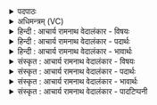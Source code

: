 <details><summary>पदपाठः</summary>

ब्र꣡ह्म꣢꣯। ज꣣ज्ञान꣢म्। प्र꣢थम꣢म्। पु꣣र꣡स्ता꣢त्। वि। सी꣣मतः꣢। सु꣣रु꣡चः꣢। सु꣣। रु꣡चः꣢꣯। वे꣣नः꣢। अ꣣वरि꣡ति꣢। सः। बु꣣ध्न्याः꣡। उ꣣पमाः। उ꣣प। माः꣢। अ꣣स्य। विष्ठाः꣢। वि꣣। स्थाः꣢। स꣣तः꣢। च꣣। यो꣡नि꣢꣯म्। अ꣡स꣢꣯तः। अ। स꣣तः। च। वि꣢। व꣣रि꣡ति꣢। ३२१।
</details>

<details><summary>अधिमन्त्रम् (VC)</summary>

- इन्द्रः
- बुहस्पतिर्नकुलो वा
- त्रिष्टुप्
- धैवतः
- ऐन्द्रं काण्डम्
</details>

<details><summary>हिन्दी : आचार्य रामनाथ वेदालंकार - विषयः</summary>

अगले मन्त्र में सूर्य तथा परमेश्वर के महान् कार्य का वर्णन किया गया है।
</details>

<details><summary>हिन्दी : आचार्य रामनाथ वेदालंकार - पदार्थः</summary>

पदार्थान्वयभाषाः -  प्रथम—सूर्य के पक्ष में। (प्रथमम्) श्रेष्ठ (ब्रह्म) महान् आदित्यरूप ज्योति (पुरस्तात्) पूर्व दिशा में (जज्ञानम्) प्रकट हो रही है। (वेनः) कान्तिमान् सूर्य ने (सीमतः) चारों ओर अथवा मर्यादापूर्वक (सुरुचः) सम्यक् रोचमान किरणों को (वि आवः) रात्रि के अन्धकार के अन्दर से आविर्भूत कर दिया है। (सः) वह सूर्य (उपमाः) सबके समीप स्थित (अस्य) इस जगत् की (विष्ठाः) विशेष रूप से स्थितिसाधक (बुध्न्याः) अन्तरिक्षवर्ती दिशाओं को (विवः) अपने प्रकाश से प्रकाशित करता है, और (सतः च) व्यक्त अर्थात् कार्यरूप में परिणत, (असतः च) और कारण के अन्दर अव्यक्तरुप से विद्यमान पदार्थ-समूह के (योनिम्) गृहरूप भूमण्डल को (विवः) प्रकाशित करता है ॥ द्वितीय—परमात्मा के पक्ष में। (प्रथमम्) श्रेष्ठ (ब्रह्म) जगत् का आदिकारण ब्रह्म (पुरस्तात्) पहले, सृष्टि के आदि में (जज्ञानम्) प्रकृति के गर्भ से महत् आदि जगत्प्रपञ्च का जनक हुआ। (वेनः) मेधावी उस परब्रह्म ने (सीमतः) मर्यादा से अर्थात् महदादि क्रम से व्यवस्थापूर्वक (सुरुचः) सुरोचमान पदार्थों को (वि आवः) उत्पन्न किया। (सः) उसी परब्रह्म ने (उपमाः) समीपता से धारण तथा आकर्षण की शक्तियों द्वारा एक-दूसरे को स्थिर रखनेवाले, और (अस्य) इस जगत् के (विष्ठाः) विशेष रूप से स्थिति के निमित्त (बुध्न्याः) आकाशस्थ सूर्य, चन्द्र, पृथिवी, तारे आदि लोकों को (विवः) प्रकाशित किया। उसी ने (सतः च) व्यक्त भूमि, जल, अग्नि, पवन आदि (असतः च) और अव्यक्त महत्, अहंकार, पञ्चतन्मात्रा आदि की (योनिम्) कारणभूत प्रकृति को (विवः) कार्य पदार्थों के रूप में प्रकट किया ॥९॥ इस मन्त्र में श्लेषालङ्कार है। ‘सतश्च-सतश्च’ की एक बार आवृत्ति में यमक है ॥९॥
</details>

<details><summary>हिन्दी : आचार्य रामनाथ वेदालंकार - भावार्थः</summary>

भावार्थभाषाः -  कान्तिमान् सूर्य पूर्व दिशा में प्रकट होता हुआ अपनी सुप्रदीप्त किरणों को आकाश और भूमि पर प्रसारित करता हुआ सब दिशाओं को तथा सौर जगत् को प्रकाशित करता है। कान्तिमान् मेधावी परमेश्वर प्रकृति के मध्य से सुरोचमान पदार्थों को और सूर्य, चन्द्र, पृथिवी, तारे आदि लोकों को प्रकट करता है। उस सूर्य का भली-भाँति उपयोग और उस परमेश्वर की स्तुति, प्रार्थना तथा उपासना सबको करनी चाहिए ॥९॥
</details>

<details><summary>संस्कृत : आचार्य रामनाथ वेदालंकार - विषयः</summary>

अथ सूर्यस्य परमेश्वरस्य च महत् कृत्यं वर्णयति।
</details>

<details><summary>संस्कृत : आचार्य रामनाथ वेदालंकार - पदार्थः</summary>

पदार्थान्वयभाषाः -  प्रथमः—आदित्यपक्षे। (प्रथमम्) श्रेष्ठम् (ब्रह्म२) महद् आदित्यलक्षणं ज्योतिः। बृहि वृद्धौ धातोः, ‘बृंहेर्नोऽच्च। उ० ४।१४६’ इति मनिन्, नकारस्य च आकारादेशः। (पुरस्तात्) पूर्वस्यां दिशि (जज्ञानम्) जायमानं वर्तते। जनी प्रादुर्भावे दिवादिः, शानचि छान्दसः शपः श्लुः, तेन द्वित्वम्। (वेनः) कान्तिमान् आदित्यरूपः इन्द्रः। वेनो वेनतेः कान्तिकर्मणः। निरु० १०।३७। असौ आदित्यो वेनः, श० ७।४।१।१४। (सीमतः) सर्वतः मर्यादातो वा (सुरुचः) सुरोचनान् रश्मीन् (वि अवः) रात्रेस्तमसोऽभ्यन्तरात् विवृणोति। संहितायाम् आवः इति दीर्घत्वं छान्दसम्। (सः) असौ आदित्यः (उपमाः) सर्वेषाम् अन्तिकस्थाः। उपमे इत्यन्तिकनाम। निघं० २।१६। (अस्य) एतस्य जगतः (विष्ठाः३) विशेषेण स्थितिसाधिकाः (बुध्न्याः४) बुध्नम् अन्तरिक्षं, (तत्र) भवाः बुध्न्याः दिशः (विवः) स्वप्रकाशेन विवृणोति। किञ्च (सतः च) व्यक्तस्य, कार्यात्मना परिणतस्य (असतः च) अव्यक्तस्य, कारणे निलीनस्य च वस्तुजातस्य (योनिम्) गृहं, भूमण्डलमित्यर्थः। योनिरिति गृहनाम। निघं० ३।४। (विवः) विवृणोति प्रकाशयति। ‘वि अवः, विवः’ इत्यत्र वि पूर्वाद् वृञ् वरणे धातोर्लुङि ‘मन्त्रे घसह्वरणशवृ०। अ० २।४।८०’ इति च्लेर्लुक्, पक्षे छान्दसः अडभावः। लडर्थे लुङ्प्रयोगः ॥ अत्र यास्काचार्यः ‘सीम्’ इत्येतस्य निपातस्य प्रकरणे ब्रूते—सीम् इति परिग्रहार्थीयो वा पदपूरणो वा। ‘विसीमतः सुरुचो वेन आवः’ इति च। व्यवृणोत् सर्वत आदित्यः। सुरुच आदित्यरश्मयः सुरोचनात्। अपि वा सीम् इत्येतद् अनर्थकम् उपबन्धमाददीत पञ्चमीकर्माणम्। सीम्नः सीमतः मर्यादातः। सीमा मर्यादा विसीव्यति देशाविति। निरु० १।६ ॥ अथ द्वितीयः—परमात्मपक्षे। (प्रथमम्) श्रेष्ठम् (ब्रह्म) जगदादिकारणं परं ब्रह्म (पुरस्ताद्) पूर्वं सृष्ट्यादौ (जज्ञानम्५) प्रकृतिगर्भाद् महदादिजगत्प्रपञ्चस्य जनकम् अभवत्। यो जनयामास तद् जज्ञानम्, णेर्लुक्। (वेनः) मेधावी स इन्द्रः परमेश्वरः। वेनः इति मेधाविनाम। निघं० ३।१५। (सीमतः) मर्यादातः व्यवस्थापूर्वकं महदादिक्रमेण (सुरुचः) सुरोचमानान् पदार्थान् (वि अवः) व्यवृणोत्, उत्पादितवान्। (सः) असौ परमेश्वरः (उपमाः) उपेत्य मान्ति धारणाकर्षणशक्तिभिः परस्परं स्थिरीकुर्वन्ति तान्, अपि च (अस्य) एतस्य जगतः (विष्ठाः) विशेषेण स्थितिनिमित्तान् (बुध्न्याः६) बुध्ने अन्तरिक्षे भवान् सूर्यचन्द्रपृथिवीतारकादीन् लोकान् (विवः) व्यवृणोत् प्रकाशितवानस्ति। स एव (सतः च) व्यक्तस्य भूजलाग्निपवनादेः (असतः च) अव्यक्तस्य महदहंकारपञ्चतन्मात्रादेश्च (योनिम्) कारणं प्रकृतिम् (विवः) कार्यात्मना व्यवृणोत् ॥९॥७ अत्र श्लेषालङ्कारः। ‘सतश्च-सतश्च’ इत्यावृत्तौ यमकम् ॥९॥
</details>

<details><summary>संस्कृत : आचार्य रामनाथ वेदालंकार - भावार्थः</summary>

भावार्थभाषाः -  कान्तिमान् आदित्यः पूर्वस्यां दिशि जायमानः सन् स्वकीयान् सुप्रदीप्तान् रश्मीन् दिवि भुवि च प्रसारयन् सर्वा दिशः सौरं जगच्च प्रकाशयति। कान्तिमान् मेधावी परमेश्वरश्च प्रकृतेर्मध्यात् सुरोचमानान् पदार्थान् सूर्यचन्द्रपृथिवीतारकादीन् लोकांश्चाविष्कृणोति। तस्यादित्यस्य सम्यगुपयोगः, तस्य परमेश्वरस्य स्तुतिप्रार्थनोपासनानि च सर्वैः कर्तव्यानि ॥९॥
</details>

<details><summary>संस्कृत : आचार्य रामनाथ वेदालंकार - पादटिप्पनी</summary>

टिप्पणी:   १. य० १३।३ ऋषिः वत्सारः, देवता आदित्यः। अथ० ४।१।४ ऋषिः वेनः, देवता बृहस्पतिः, आदित्यः। अथ० ५।६।५ ऋषिः अथर्वा, देवता ब्रह्म। २. ब्रह्मेति बृहेर्वृद्ध्यर्थस्य बिभर्तेः भरणार्थस्य वा रूपम्। परिवृद्धत्वात् सर्वस्य वा भरणाद्, ब्रह्मशब्देन आदित्यमण्डलम् उच्यते—इति वि०। ३. विष्ठाः स्थितिसाधिकाः—इति य० २३।५८ भाष्ये द०। विष्टभ्य स्थात्रीः—इति वि०। वितिष्ठन्ते प्रतिष्ठन्ते इति विष्ठाः आपः—इति भ०। विष्ठाः विशेषेण स्थापितवान्—इति सा०। ४. बुध्नम् अन्तरिक्षम्, तस्मिन् भवाः बुध्न्याः दिशः—इति वि०। ५. (जज्ञानम्) सर्वस्य जनकं, विज्ञातृ—इति य० १३।३ भाष्ये द०। ‘सर्वत्र जज्ञानस्य जनक एवार्थ उच्यते। तद्यथा ऋ० ३।१।४, ऋ० ६।२१।७, ऋ० ३।४४।४ द० भाष्ये’ इति तत्रैव ब्रह्मदत्तजिज्ञासुसंस्करणे टिप्पणी। ६. (बुध्न्याः) बुध्ने जलसंबद्धेऽन्तरिक्षे भवाः सूर्यचन्द्रपृथिवीतारकादयो लोकाः—इति य० १३।३ भाष्ये द०। ७. यजुर्भाष्ये दयानन्दर्षिर्मन्त्रमेतं ‘किंस्वरूपं ब्रह्म जनैरुपास्यमिति’ विषये व्याख्यातवान्।
</details>
